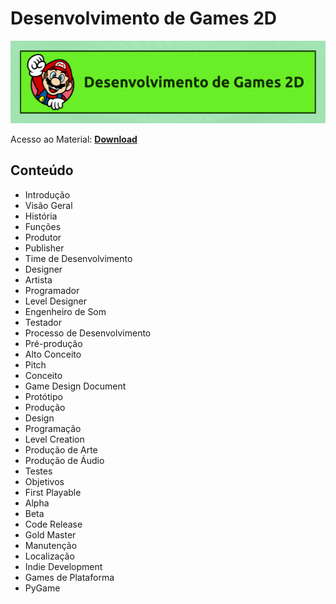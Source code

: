 # Desenvolvimento de Games 2D

![img](https://raw.githubusercontent.com/the-akira/CC33Z/master/Imagens/GameDev.png)

Acesso ao Material: **[Download](https://github.com/the-akira/CC33Z/raw/master/Cursos/Desenvolvimento%20de%20Games%202D/Games.pdf)**

## Conteúdo

- Introdução
- Visão Geral
- História
- Funções
- Produtor
- Publisher
- Time de Desenvolvimento
- Designer
- Artista
- Programador
- Level Designer
- Engenheiro de Som
- Testador
- Processo de Desenvolvimento
- Pré-produção
- Alto Conceito
- Pitch
- Conceito
- Game Design Document
- Protótipo
- Produção
- Design
- Programação
- Level Creation
- Produção de Arte
- Produção de Áudio
- Testes
- Objetivos
- First Playable
- Alpha
- Beta
- Code Release
- Gold Master
- Manutenção
- Localização
- Indie Development
- Games de Plataforma
- PyGame
